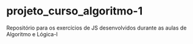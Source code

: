 # projeto_curso_algoritmo-1
Repositório para os exercícios de JS desenvolvidos durante as aulas de Algoritmo e Lógica-I
